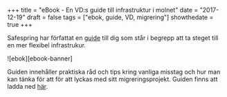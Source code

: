 +++
title = "eBook - En VD:s guide till infrastruktur i molnet"
date = "2017-12-19"
draft = false
tags = ["ebok, guide, VD, migrering"]
showthedate = true
+++

Safespring har författat en [guide](../../marketing/ebook_vd_guide.html) till dig som står i begrepp att ta steget till en mer flexibel infrastrukur. 

![ebok][ebook-banner]

Guiden innehåller praktiska råd och tips kring vanliga misstag och hur man kan tänka för att för att lyckas med sitt migreringsprojekt. Guiden finns att ladda ned [här](../../marketing/ebook_vd_guide.html). 

[logo]: images/ebook-banner.png "Ebok banner"
